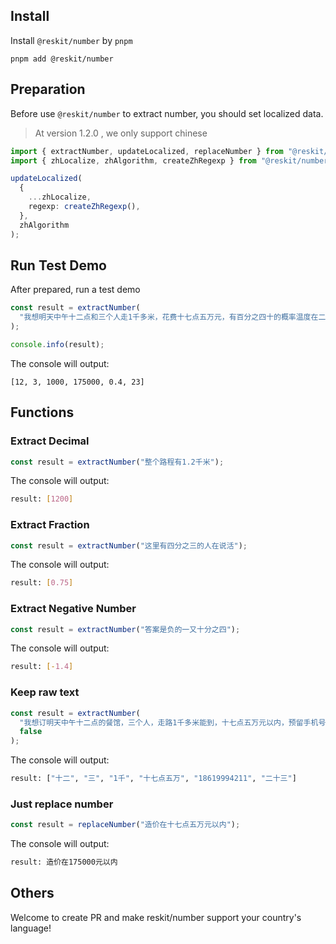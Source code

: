 ## Install

Install `@reskit/number` by `pnpm`

```shell
pnpm add @reskit/number
```

## Preparation

Before use `@reskit/number` to extract number, you should set localized data.

> At version 1.2.0 , we only support chinese

```typescript
import { extractNumber, updateLocalized, replaceNumber } from "@reskit/number";
import { zhLocalize, zhAlgorithm, createZhRegexp } from "@reskit/number";

updateLocalized(
  {
    ...zhLocalize,
    regexp: createZhRegexp(),
  },
  zhAlgorithm
);
```

## Run Test Demo

After prepared, run a test demo

```typescript
const result = extractNumber(
  "我想明天中午十二点和三个人走1千多米，花费十七点五万元，有百分之四十的概率温度在二十三摄氏度"
);

console.info(result);
```

The console will output:

```text
[12, 3, 1000, 175000, 0.4, 23]
```

## Functions

### Extract Decimal

```typescript
const result = extractNumber("整个路程有1.2千米");
```

The console will output:

```bash
result: [1200]
```

### Extract Fraction

```typescript
const result = extractNumber("这里有四分之三的人在说活");
```

The console will output:

```bash
result: [0.75]
```

### Extract Negative Number

```typescript
const result = extractNumber("答案是负的一又十分之四");
```

The console will output:

```bash
result: [-1.4]
```

### Keep raw text

```typescript
const result = extractNumber(
  "我想订明天中午十二点的餐馆，三个人，走路1千多米能到，十七点五万元以内，预留手机号为18619994211，明天二十三摄氏度",
  false
);
```

The console will output:

```bash
result: ["十二", "三", "1千", "十七点五万", "18619994211", "二十三"]
```

### Just replace number

```typescript
const result = replaceNumber("造价在十七点五万元以内");
```

The console will output:

```bash
result: 造价在175000元以内
```

## Others

Welcome to create PR and make reskit/number support your country's language!
